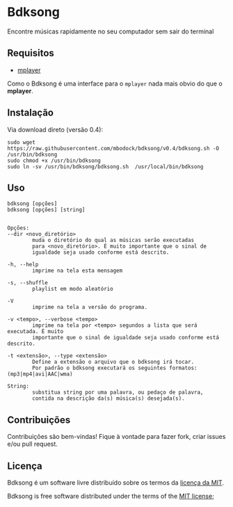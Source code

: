# Bdksong

Encontre músicas rapidamente no seu computador sem sair do terminal

## Requisitos

 * [mplayer](http://mplayerhq.hu/)

Como o Bdksong é uma interface para o `mplayer` nada mais obvio do que o **mplayer**.

## Instalação

Via download direto (versão 0.4):

    sudo wget https://raw.githubusercontent.com/mbodock/bdksong/v0.4/bdksong.sh -O /usr/bin/bdksong
    sudo chmod +x /usr/bin/bdksong
    sudo ln -sv /usr/bin/bdksong/bdksong.sh  /usr/local/bin/bdksong

## Uso
    
    bdksong [opções]
    bdksong [opções] [string]


    Opções:
    --dir <novo_diretório>
            muda o diretório do qual as músicas serão executadas
            para <novo_diretório>. É muito importante que o sinal de
            igualdade seja usado conforme está descrito.

    -h, --help
            imprime na tela esta mensagem

    -s, --shuffle
            playlist em modo aleatório

    -V
            imprime na tela a versão do programa.

    -v <tempo>, --verbose <tempo>
            imprime na tela por <tempo> segundos a lista que será executada. É muito
            importante que o sinal de igualdade seja usado conforme está descrito.

    -t <extensão>, --type <extensão>
            Define a extensão o arquivo que o bdksong irá tocar.
            Por padrão o bdksong executará os seguintes formatos: (mp3|mp4|avi|AAC|wma)

    String:
            substitua string por uma palavra, ou pedaço de palavra,
            contida na descrição da(s) música(s) desejada(s).


##  Contribuições

Contribuições são bem-vindas! Fique à vontade para fazer fork, criar issues e/ou pull request.

## Licença

Bdksong é um software livre distribuído sobre os termos da [licença da MIT](http://opensource.org/licenses/MIT).

Bdksong is free software distributed under the terms of the [MIT license](http://opensource.org/licenses/MIT);

